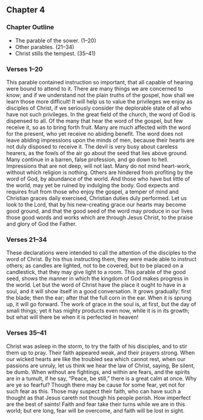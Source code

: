 ## Chapter 4

### Chapter Outline

- The parable of the sower. (1–20)
- Other parables. (21–34)
- Christ stills the tempest. (35–41)

### Verses 1–20

This parable contained instruction so important, that all capable of hearing were bound to attend to it. There are many things we are concerned to know; and if we understand not the plain truths of the gospel, how shall we learn those more difficult! It will help us to value the privileges we enjoy as disciples of Christ, if we seriously consider the deplorable state of all who have not such privileges. In the great field of the church, the word of God is dispensed to all. Of the many that hear the word of the gospel, but few receive it, so as to bring forth fruit. Many are much affected with the word for the present, who yet receive no abiding benefit. The word does not leave abiding impressions upon the minds of men, because their hearts are not duly disposed to receive it. The devil is very busy about careless hearers, as the fowls of the air go about the seed that lies above ground. Many continue in a barren, false profession, and go down to hell. Impressions that are not deep, will not last. Many do not mind heart-work, without which religion is nothing. Others are hindered from profiting by the word of God, by abundance of the world. And those who have but little of the world, may yet be ruined by indulging the body. God expects and requires fruit from those who enjoy the gospel, a temper of mind and Christian graces daily exercised, Christian duties duly performed. Let us look to the Lord, that by his new-creating grace our hearts may become good ground, and that the good seed of the word may produce in our lives those good words and works which are through Jesus Christ, to the praise and glory of God the Father.

### Verses 21–34

These declarations were intended to call the attention of the disciples to the word of Christ. By his thus instructing them, they were made able to instruct others; as candles are lighted, not to be covered, but to be placed on a candlestick, that they may give light to a room. This parable of the good seed, shows the manner in which the kingdom of God makes progress in the world. Let but the word of Christ have the place it ought to have in a soul, and it will show itself in a good conversation. It grows gradually: first the blade; then the ear; after that the full corn in the ear. When it is sprung up, it will go forward. The work of grace in the soul is, at first, but the day of small things; yet it has mighty products even now, while it is in its growth; but what will there be when it is perfected in heaven!

### Verses 35–41

Christ was asleep in the storm, to try the faith of his disciples, and to stir them up to pray. Their faith appeared weak, and their prayers strong. When our wicked hearts are like the troubled sea which cannot rest, when our passions are unruly, let us think we hear the law of Christ, saying, Be silent, be dumb. When without are fightings, and within are fears, and the spirits are in a tumult, if he say, “Peace, be still,” there is a great calm at once. Why are ye so fearful? Though there may be cause for some fear, yet not for such fear as this. Those may suspect their faith, who can have such a thought as that Jesus careth not though his people perish. How imperfect are the best of saints! Faith and fear take their turns while we are in this world; but ere long, fear will be overcome, and faith will be lost in sight.


